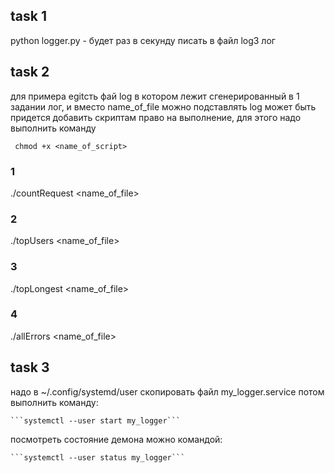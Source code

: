 ## task 1 
python logger.py - будет раз в секунду писать в файл log3 лог

## task 2
для примера еgitсть фай log в котором лежит сгенерированный в 1 задании лог, и вместо name_of_file можно подставлять log
может быть придется добавить скриптам право на выполнение, для этого надо выполнить команду

``` chmod +x <name_of_script>```

### 1
./countRequest <name_of_file>

### 2 
./topUsers <name_of_file>

### 3
./topLongest <name_of_file> <count>

### 4
./allErrors <name_of_file>

## task 3 

надо в ~/.config/systemd/user скопировать файл my_logger.service
потом выполнить команду:

    ```systemctl --user start my_logger```
    
посмотреть состояние демона можно командой:

    ```systemctl --user status my_logger```
